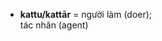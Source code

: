 

<div class="vocab-content" style="column-count:2;">
    <ul>
        <li><strong>kattu/kattār</strong> = người làm (doer); tác nhân (agent)</li>
    </ul>
</div>